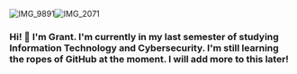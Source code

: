 ![IMG_9891](https://github.com/GrantEberhardt/GrantEberhardt/assets/157420033/0ddf9ae8-5ffb-4c67-95ed-e9c1b95d8a4c)![IMG_2071](https://github.com/GrantEberhardt/GrantEberhardt/assets/157420033/f2986699-8866-4ad0-982e-43dfa10f3503)
### Hi! 👋 I'm Grant. I'm currently in my last semester of studying Information Technology and Cybersecurity. I'm still learning the ropes of GitHub at the moment. I will add more to this later!



<!--
**GrantEberhardt/GrantEberhardt** is a ✨ _special_ ✨ repository because its `README.md` (this file) appears on your GitHub profile.

Here are some ideas to get you started:

- 🔭 I’m currently working on ...
- 🌱 I’m currently learning ...
- 👯 I’m looking to collaborate on ...
- 🤔 I’m looking for help with ...
- 💬 Ask me about ...
- 📫 How to reach me: ...
- 😄 Pronouns: ...
- ⚡ Fun fact: ...
-->
